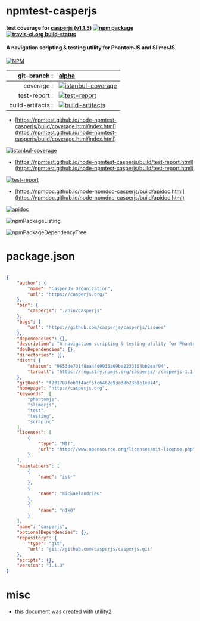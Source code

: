 # npmtest-casperjs

#### test coverage for  [casperjs (v1.1.3)](http://casperjs.org)  [![npm package](https://img.shields.io/npm/v/npmtest-casperjs.svg?style=flat-square)](https://www.npmjs.org/package/npmtest-casperjs) [![travis-ci.org build-status](https://api.travis-ci.org/npmtest/node-npmtest-casperjs.svg)](https://travis-ci.org/npmtest/node-npmtest-casperjs)

#### A navigation scripting & testing utility for PhantomJS and SlimerJS

[![NPM](https://nodei.co/npm/casperjs.png?downloads=true&downloadRank=true&stars=true)](https://www.npmjs.com/package/casperjs)

| git-branch : | [alpha](https://github.com/npmtest/node-npmtest-casperjs/tree/alpha)|
|--:|:--|
| coverage : | [![istanbul-coverage](https://npmtest.github.io/node-npmtest-casperjs/build/coverage.badge.svg)](https://npmtest.github.io/node-npmtest-casperjs/build/coverage.html/index.html)|
| test-report : | [![test-report](https://npmtest.github.io/node-npmtest-casperjs/build/test-report.badge.svg)](https://npmtest.github.io/node-npmtest-casperjs/build/test-report.html)|
| build-artifacts : | [![build-artifacts](https://npmtest.github.io/node-npmtest-casperjs/glyphicons_144_folder_open.png)](https://github.com/npmtest/node-npmtest-casperjs/tree/gh-pages/build)|

- [https://npmtest.github.io/node-npmtest-casperjs/build/coverage.html/index.html](https://npmtest.github.io/node-npmtest-casperjs/build/coverage.html/index.html)

[![istanbul-coverage](https://npmtest.github.io/node-npmtest-casperjs/build/screenCapture.buildCi.browser.%252Ftmp%252Fbuild%252Fcoverage.lib.html.png)](https://npmtest.github.io/node-npmtest-casperjs/build/coverage.html/index.html)

- [https://npmtest.github.io/node-npmtest-casperjs/build/test-report.html](https://npmtest.github.io/node-npmtest-casperjs/build/test-report.html)

[![test-report](https://npmtest.github.io/node-npmtest-casperjs/build/screenCapture.buildCi.browser.%252Ftmp%252Fbuild%252Ftest-report.html.png)](https://npmtest.github.io/node-npmtest-casperjs/build/test-report.html)

- [https://npmdoc.github.io/node-npmdoc-casperjs/build/apidoc.html](https://npmdoc.github.io/node-npmdoc-casperjs/build/apidoc.html)

[![apidoc](https://npmdoc.github.io/node-npmdoc-casperjs/build/screenCapture.buildCi.browser.%252Ftmp%252Fbuild%252Fapidoc.html.png)](https://npmdoc.github.io/node-npmdoc-casperjs/build/apidoc.html)

![npmPackageListing](https://npmtest.github.io/node-npmtest-casperjs/build/screenCapture.npmPackageListing.svg)

![npmPackageDependencyTree](https://npmtest.github.io/node-npmtest-casperjs/build/screenCapture.npmPackageDependencyTree.svg)



# package.json

```json

{
    "author": {
        "name": "CasperJS Organization",
        "url": "https://casperjs.org/"
    },
    "bin": {
        "casperjs": "./bin/casperjs"
    },
    "bugs": {
        "url": "https://github.com/casperjs/casperjs/issues"
    },
    "dependencies": {},
    "description": "A navigation scripting & testing utility for PhantomJS and SlimerJS",
    "devDependencies": {},
    "directories": {},
    "dist": {
        "shasum": "9653de731f8aa44d0915a69ba2233164bb2eaf94",
        "tarball": "https://registry.npmjs.org/casperjs/-/casperjs-1.1.3.tgz"
    },
    "gitHead": "f231707feb8f4acf5fc6462e93a38b23b1e1e374",
    "homepage": "http://casperjs.org",
    "keywords": [
        "phantomjs",
        "slimerjs",
        "test",
        "testing",
        "scraping"
    ],
    "licenses": [
        {
            "type": "MIT",
            "url": "http://www.opensource.org/licenses/mit-license.php"
        }
    ],
    "maintainers": [
        {
            "name": "istr"
        },
        {
            "name": "mickaelandrieu"
        },
        {
            "name": "n1k0"
        }
    ],
    "name": "casperjs",
    "optionalDependencies": {},
    "repository": {
        "type": "git",
        "url": "git://github.com/casperjs/casperjs.git"
    },
    "scripts": {},
    "version": "1.1.3"
}
```



# misc
- this document was created with [utility2](https://github.com/kaizhu256/node-utility2)
